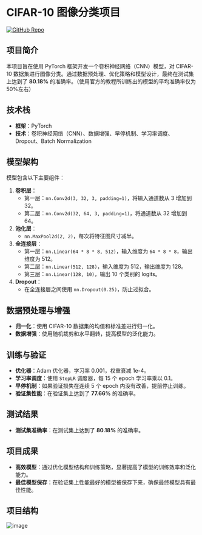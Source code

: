 # CIFAR-10 图像分类项目

[![GitHub Repo](https://img.shields.io/badge/GitHub-Repo-green)](https://github.com/yourusername/cifar10-classifier)

## 项目简介
本项目旨在使用 PyTorch 框架开发一个卷积神经网络（CNN）模型，对 CIFAR-10 数据集进行图像分类。通过数据预处理、优化策略和模型设计，最终在测试集上达到了 **80.18%** 的准确率。（使用官方的教程所训练出的模型的平均准确率仅为50%左右）

## 技术栈
- **框架**：PyTorch
- **技术**：卷积神经网络（CNN）、数据增强、早停机制、学习率调度、Dropout、Batch Normalization

## 模型架构
模型包含以下主要组件：
1. **卷积层**：
   - 第一层：`nn.Conv2d(3, 32, 3, padding=1)`，将输入通道数从 3 增加到 32。
   - 第二层：`nn.Conv2d(32, 64, 3, padding=1)`，将通道数从 32 增加到 64。
2. **池化层**：
   - `nn.MaxPool2d(2, 2)`，每次将特征图尺寸减半。
3. **全连接层**：
   - 第一层：`nn.Linear(64 * 8 * 8, 512)`，输入维度为 `64 * 8 * 8`，输出维度为 512。
   - 第二层：`nn.Linear(512, 128)`，输入维度为 512，输出维度为 128。
   - 第三层：`nn.Linear(128, 10)`，输出 10 个类别的 logits。
4. **Dropout**：
   - 在全连接层之间使用 `nn.Dropout(0.25)`，防止过拟合。

## 数据预处理与增强
- **归一化**：使用 CIFAR-10 数据集的均值和标准差进行归一化。
- **数据增强**：使用随机裁剪和水平翻转，提高模型的泛化能力。

## 训练与验证
- **优化器**：Adam 优化器，学习率 0.001，权重衰减 1e-4。
- **学习率调度**：使用 `StepLR` 调度器，每 15 个 epoch 学习率乘以 0.1。
- **早停机制**：如果验证损失在连续 5 个 epoch 内没有改善，提前停止训练。
- **验证集性能**：在验证集上达到了 **77.66%** 的准确率。

## 测试结果
- **测试集准确率**：在测试集上达到了 **80.18%** 的准确率。

## 项目成果
- **高效模型**：通过优化模型结构和训练策略，显著提高了模型的训练效率和泛化能力。
- **最佳模型保存**：在验证集上性能最好的模型被保存下来，确保最终模型具有最佳性能。

## 项目结构
![image](https://github.com/user-attachments/assets/e0007dc3-a735-4464-94d4-b305c10e6124)
